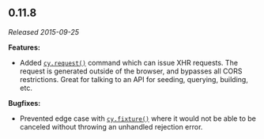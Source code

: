 ## 0.11.8

_Released 2015-09-25_

**Features:**

- Added [`cy.request()`](/api/commands/request) command which can issue XHR
  requests. The request is generated outside of the browser, and bypasses all
  CORS restrictions. Great for talking to an API for seeding, querying,
  building, etc.

**Bugfixes:**

- Prevented edge case with [`cy.fixture()`](/api/commands/fixture) where it
  would not be able to be canceled without throwing an unhandled rejection
  error.
